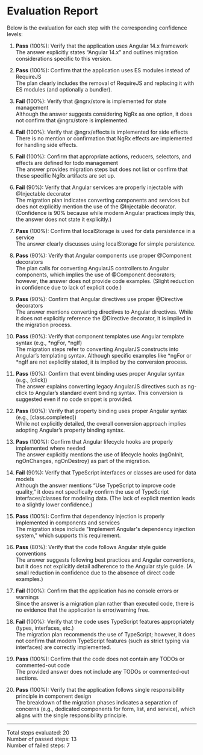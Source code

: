 # Evaluation Report

Below is the evaluation for each step with the corresponding confidence levels:

1. **Pass** (100%): Verify that the application uses Angular 14.x framework  
   The answer explicitly states “Angular 14.x” and outlines migration considerations specific to this version.

2. **Pass** (100%): Confirm that the application uses ES modules instead of RequireJS  
   The plan clearly includes the removal of RequireJS and replacing it with ES modules (and optionally a bundler).

3. **Fail** (100%): Verify that @ngrx/store is implemented for state management  
   Although the answer suggests considering NgRx as one option, it does not confirm that @ngrx/store is implemented.

4. **Fail** (100%): Verify that @ngrx/effects is implemented for side effects  
   There is no mention or confirmation that NgRx effects are implemented for handling side effects.

5. **Fail** (100%): Confirm that appropriate actions, reducers, selectors, and effects are defined for todo management  
   The answer provides migration steps but does not list or confirm that these specific NgRx artifacts are set up.

6. **Fail** (90%): Verify that Angular services are properly injectable with @Injectable decorator  
   The migration plan indicates converting components and services but does not explicitly mention the use of the @Injectable decorator. (Confidence is 90% because while modern Angular practices imply this, the answer does not state it explicitly.)

7. **Pass** (100%): Confirm that localStorage is used for data persistence in a service  
   The answer clearly discusses using localStorage for simple persistence.

8. **Pass** (90%): Verify that Angular components use proper @Component decorators  
   The plan calls for converting AngularJS controllers to Angular components, which implies the use of @Component decorators; however, the answer does not provide code examples. (Slight reduction in confidence due to lack of explicit code.)

9. **Pass** (90%): Confirm that Angular directives use proper @Directive decorators  
   The answer mentions converting directives to Angular directives. While it does not explicitly reference the @Directive decorator, it is implied in the migration process.

10. **Pass** (90%): Verify that component templates use Angular template syntax (e.g., *ngFor, *ngIf)  
    The migration steps refer to converting AngularJS constructs into Angular’s templating syntax. Although specific examples like *ngFor or *ngIf are not explicitly stated, it is implied by the conversion process.

11. **Pass** (90%): Confirm that event binding uses proper Angular syntax (e.g., (click))  
    The answer explains converting legacy AngularJS directives such as ng-click to Angular’s standard event binding syntax. This conversion is suggested even if no code snippet is provided.

12. **Pass** (90%): Verify that property binding uses proper Angular syntax (e.g., [class.completed])  
    While not explicitly detailed, the overall conversion approach implies adopting Angular’s property binding syntax.

13. **Pass** (100%): Confirm that Angular lifecycle hooks are properly implemented where needed  
    The answer explicitly mentions the use of lifecycle hooks (ngOnInit, ngOnChanges, ngOnDestroy) as part of the migration.

14. **Fail** (90%): Verify that TypeScript interfaces or classes are used for data models  
    Although the answer mentions “Use TypeScript to improve code quality,” it does not specifically confirm the use of TypeScript interfaces/classes for modeling data. (The lack of explicit mention leads to a slightly lower confidence.)

15. **Pass** (100%): Confirm that dependency injection is properly implemented in components and services  
    The migration steps include "Implement Angular's dependency injection system," which supports this requirement.

16. **Pass** (80%): Verify that the code follows Angular style guide conventions  
    The answer suggests following best practices and Angular conventions, but it does not explicitly detail adherence to the Angular style guide. (A small reduction in confidence due to the absence of direct code examples.)

17. **Fail** (100%): Confirm that the application has no console errors or warnings  
    Since the answer is a migration plan rather than executed code, there is no evidence that the application is error/warning free.

18. **Fail** (100%): Verify that the code uses TypeScript features appropriately (types, interfaces, etc.)  
    The migration plan recommends the use of TypeScript; however, it does not confirm that modern TypeScript features (such as strict typing via interfaces) are correctly implemented.

19. **Pass** (100%): Confirm that the code does not contain any TODOs or commented-out code  
    The provided answer does not include any TODOs or commented-out sections.

20. **Pass** (100%): Verify that the application follows single responsibility principle in component design  
    The breakdown of the migration phases indicates a separation of concerns (e.g., dedicated components for form, list, and service), which aligns with the single responsibility principle.

---

Total steps evaluated: 20  
Number of passed steps: 13  
Number of failed steps: 7